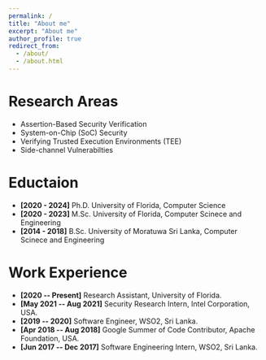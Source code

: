 ```yaml
---
permalink: /
title: "About me"
excerpt: "About me"
author_profile: true
redirect_from: 
  - /about/
  - /about.html
---
```




Research Areas
======
- Assertion-Based Security Verification
- System-on-Chip (SoC) Security 
- Verifying Trusted Execution Environments (TEE)
- Side-channel Vulnerabilties

Eductaion
======
- **[2020 - 2024]** Ph.D. University of Florida, Computer Science
- **[2020 - 2023]** M.Sc. University of Florida, Computer Scinece and Engineering
- **[2014 - 2018]** B.Sc. University of Moratuwa Sri Lanka, Computer Scinece and Engineering

Work Experience
======
- **[2020 -- Present]** Research Assistant, University of Florida.
- **[May 2021 -- Aug 2021]** Security Research Intern, Intel Corporation, USA.
- **[2019 -- 2020]** Software Engineer, WSO2, Sri Lanka.
- **[Apr 2018 -- Aug 2018]** Google Summer of Code Contributor, Apache Foundation, USA.
- **[Jun 2017 -- Dec 2017]** Software Engineering Intern, WSO2, Sri Lanka.


<!-- News
======
- **[July 2023]** Passed the Ph.D. candidacy examination.
- **[April 2023]** Recieved Gartner group graduate fellowship for outstanding CISE PhD students.
- **[April 2023]** Presented our work on dynmaic refinements of hadrware checkers in Design Automation and Test in Europe (DATE), Belgium.

Recent Publications
======
- **[April 2023]** Our work on Dynamic Refinement of Hardware Assertion Checkers is accepted in DATE.
- **[Nov 2022]** Our work on Speculative Load Forwarding Attack on Modern Processors is accepted in ICCAD.
- **[Oct 2022]** Our work on Automated Generation of Security Assertions for RTL Models is accepted in ACM JETC.
- **[Jan 2022]** Our survey on Assertion-based Hardware Verification is accepted in ACM Computing Surveys (CSUR). -->